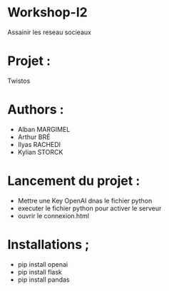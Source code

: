 # Workshop-I2
Assainir les reseau socieaux

# Projet :
Twistos

# Authors :
- Alban MARGIMEL
- Arthur BRÉ
- Ilyas RACHEDI
- Kylian STORCK

# Lancement du projet :
- Mettre une Key OpenAI dnas le fichier python
- executer le fichier python pour activer le serveur
- ouvrir le connexion.html

# Installations ;
- pip install openai
- pip install flask
- pip install pandas
